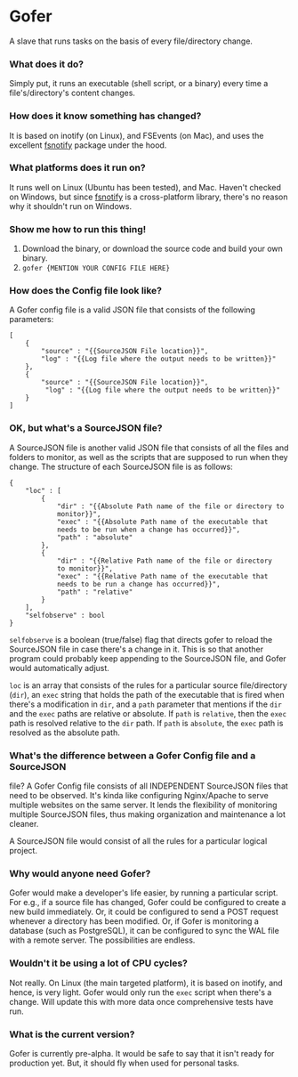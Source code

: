 # Gofer
A slave that runs tasks on the basis of every file/directory change.

### What does it do?
Simply put, it runs an executable (shell script, or a binary) every time 
a file's/directory's content changes.

### How does it know something has changed?
It is based on inotify (on Linux), and FSEvents (on Mac), and uses the 
excellent [fsnotify](https://github.com/howeyc/fsnotify) package under 
the hood.

### What platforms does it run on?
It runs well on Linux (Ubuntu has been tested), and Mac. Haven't checked 
on Windows, but since [fsnotify](https://github.com/howeyc/fsnotify) is 
a cross-platform library, there's no reason why it shouldn't run on 
Windows.

### Show me how to run this thing!
1. Download the binary, or download the source code and build your own 
binary.
2. `gofer {MENTION YOUR CONFIG FILE HERE}`

### How does the Config file look like?
A Gofer config file is a valid JSON file that consists of the following 
parameters:
```
[
	{
		"source" : "{{SourceJSON File location}}",
		"log" : "{{Log file where the output needs to be written}}"
	},
	{
		"source" : "{{SourceJSON File location}}",
		 "log" : "{{Log file where the output needs to be written}}"
	}
]
```

### OK, but what's a SourceJSON file?
A SourceJSON file is another valid JSON file that consists of all the 
files and folders to monitor, as well as the scripts that are supposed 
to run when they change. The structure of each SourceJSON file is as 
follows:

```
{
	"loc" : [
		{
			"dir" : "{{Absolute Path name of the file or directory to 
			monitor}}",
			"exec" : "{{Absolute Path name of the executable that 
			needs to be run when a change has occurred}}",
			"path" : "absolute"
		},
		{
			"dir" : "{{Relative Path name of the file or directory 
			to monitor}}",
			"exec" : "{{Relative Path name of the executable that 
			needs to be run a change has occurred}}",
			"path" : "relative"
		}
	],
	"selfobserve" : bool
}
```
`selfobserve` is a boolean (true/false) flag that directs gofer to 
reload the SourceJSON file in case there's a change in it. This is so 
that another program could probably keep appending to the SourceJSON 
file, and Gofer would automatically adjust.

`loc` is an array that consists of the rules for a particular source 
file/directory (`dir`), an `exec` string that holds the path of the 
executable that is fired when there's a modification in `dir`, and a 
`path` parameter that mentions if the `dir` and the `exec` paths are 
relative or absolute. If `path` is `relative`, then the `exec` path is 
resolved relative to the `dir` path. If `path` is `absolute`, the `exec` 
path is resolved as the absolute path.

### What's the difference between a Gofer Config file and a SourceJSON 
file?
A Gofer Config file consists of all INDEPENDENT SourceJSON files that 
need to be observed. It's kinda like configuring Nginx/Apache to serve 
multiple websites on the same server. It lends the flexibility of 
monitoring multiple SourceJSON files, thus making organization and 
maintenance a lot cleaner. 

A SourceJSON file would consist of all the rules for a particular 
logical project.

### Why would anyone need Gofer?
Gofer would make a developer's life easier, by running a particular 
script. For e.g., if a source file has changed, Gofer could be 
configured to create a new build immediately. Or, it could be configured 
to send a POST request whenever a directory has been modified. Or, if 
Gofer is monitoring a database (such as PostgreSQL), it can be 
configured to sync the WAL file with a remote server. The possibilities 
are endless. 

### Wouldn't it be using a lot of CPU cycles?
Not really. On Linux (the main targeted platform), it is based on 
inotify, and hence, is very light. Gofer would only run the `exec` 
script when there's a change. Will update this with more data once 
comprehensive tests have run.

### What is the current version?
Gofer is currently pre-alpha. It would be safe to say that it isn't 
ready for production yet. But, it should fly when used for personal 
tasks.
